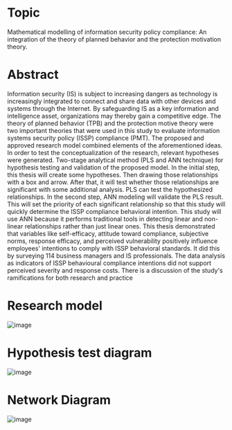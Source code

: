 # Topic
Mathematical modelling of information security policy compliance: An integration of the theory of planned behavior and the protection motivation theory.
# Abstract
Information security (IS) is subject to increasing dangers as technology is increasingly integrated to connect and share data with other devices and systems through the Internet. By safeguarding IS as a key information and intelligence asset, organizations may thereby gain a competitive edge. The theory of planned behavior (TPB) and the protection motive theory were two important theories that were used in this study to evaluate information systems security policy (ISSP) compliance (PMT). The proposed and approved research model combined elements of the aforementioned ideas. In order to test the conceptualization of the research, relevant hypotheses were generated. Two-stage analytical method (PLS and ANN technique) for hypothesis testing and validation of the proposed model. In the initial step, this thesis will create some hypotheses. Then drawing those relationships with a box and arrow. After that, it will test whether those relationships are significant with some additional analysis. PLS can test the hypothesized relationships. In the second step, ANN modeling will validate the PLS result. This will set the priority of each significant relationship so that this study will quickly determine the ISSP compliance behavioral intention. This study will use ANN because it performs traditional tools in detecting linear and non-linear relationships rather than just linear ones. This thesis demonstrated that variables like self-efficacy, attitude toward compliance, 
subjective norms, response efficacy, and perceived vulnerability positively influence employees' intentions to comply with ISSP behavioral standards. It did this by surveying 114 business managers and IS professionals. The data analysis as indicators of ISSP behavioural compliance intentions did not support perceived severity and response costs. There is a discussion of the study's ramifications for both research and practice

# Research model
![image](https://github.com/mridha-rakib/Undergrad-Thesis/assets/107380840/c8fffd71-b8eb-4611-9a98-477bd7ac9795)
# Hypothesis test diagram
![image](https://github.com/mridha-rakib/Undergrad-Thesis/assets/107380840/78c916ba-7d7b-4fa9-a9de-df680631bbfa)

# Network Diagram
![image](https://github.com/mridha-rakib/Undergrad-Thesis/assets/107380840/088a6314-937b-48ac-a0d7-0e5350495fa6)
